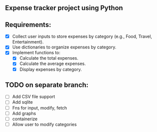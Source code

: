 ## Expense tracker project using Python

## Requirements:
- [x] Collect user inputs to store expenses by category (e.g., Food, Travel, Entertainment).
- [x] Use dictionaries to organize expenses by category.
- [x] Implement functions to:
    - [x] Calculate the total expenses.
    - [x] Calculate the average expenses.
    - [x] Display expenses by category.

## TODO on separate branch:
- [ ] Add CSV file support
- [ ] Add sqlite
- [ ] Fns for input, modify, fetch
- [ ] Add graphs
- [ ] containerize
- [ ] Allow user to modify categories